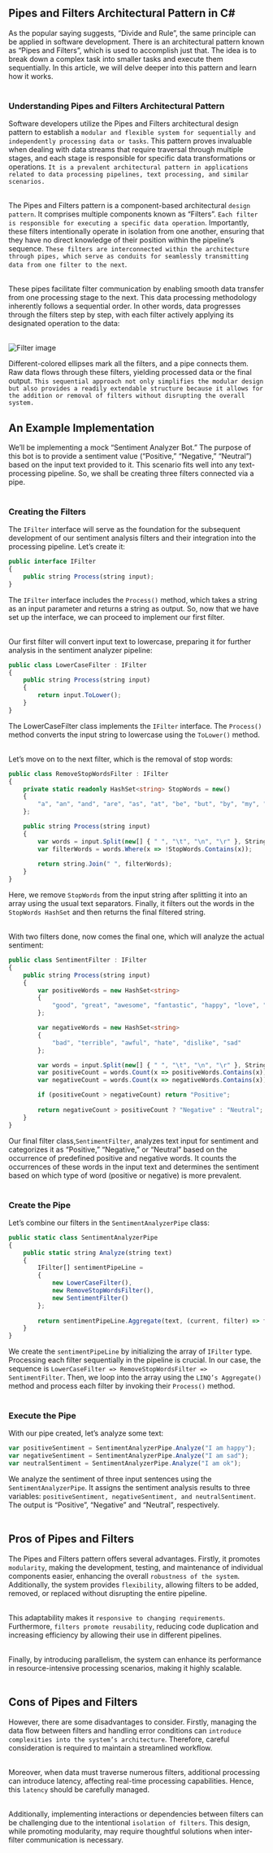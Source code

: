 ## Pipes and Filters Architectural Pattern in C#  
As the popular saying suggests, “Divide and Rule”, the same principle can be applied in software development. There is an architectural pattern known as “Pipes and Filters”, which is used to accomplish just that. The idea is to break down a complex task into smaller tasks and execute them sequentially. In this article, we will delve deeper into this pattern and learn how it works.  
<br>

### Understanding Pipes and Filters Architectural Pattern  
Software developers utilize the Pipes and Filters architectural design pattern to establish a ```modular and flexible system for sequentially and independently processing data or tasks```. This pattern proves invaluable when dealing with data streams that require traversal through multiple stages, and each stage is responsible for specific data transformations or operations. ```It is a prevalent architectural pattern in applications related to data processing pipelines, text processing, and similar scenarios.```  
<br>

The Pipes and Filters pattern is a component-based architectural ```design pattern```. It comprises multiple components known as “Filters”. ```Each filter is responsible for executing a specific data operation```. Importantly, these filters intentionally operate in isolation from one another, ensuring that they have no direct knowledge of their position within the pipeline’s sequence. ```These filters are interconnected within the architecture through pipes, which serve as conduits for seamlessly transmitting data from one filter to the next```.  
<br>

These pipes facilitate filter communication by enabling smooth data transfer from one processing stage to the next. This data processing methodology inherently follows a sequential order. In other words, data progresses through the filters step by step, with each filter actively applying its designated operation to the data:  
<br>

<img src="assets/images/threads/arh_pipesandfilter_1.png" alt="Filter image">  
<br>

Different-colored ellipses mark all the filters, and a pipe connects them. Raw data flows through these filters, yielding processed data or the final output. ```This sequential approach not only simplifies the modular design but also provides a readily extendable structure because it allows for the addition or removal of filters without disrupting the overall system.```

## An Example Implementation  
We’ll be implementing a mock “Sentiment Analyzer Bot.” The purpose of this bot is to provide a sentiment value (“Positive,” “Negative,” “Neutral”) based on the input text provided to it. This scenario fits well into any text-processing pipeline. So, we shall be creating three filters connected via a pipe.  
<br>

### Creating the Filters  
The ```IFilter``` interface will serve as the foundation for the subsequent development of our sentiment analysis filters and their integration into the processing pipeline. Let’s create it:  
```typescript
public interface IFilter
{
    public string Process(string input);
}
```  
The ```IFilter``` interface includes the ```Process()``` method, which takes a string as an input parameter and returns a string as output. So, now that we have set up the interface, we can proceed to implement our first filter.  
<br>

Our first filter will convert input text to lowercase, preparing it for further analysis in the sentiment analyzer pipeline:  
```typescript
public class LowerCaseFilter : IFilter
{
    public string Process(string input)
    {
        return input.ToLower();
    }
}
```  
The LowerCaseFilter class implements the ```IFilter``` interface. The ```Process()``` method converts the input string to lowercase using the ```ToLower()``` method.  
<br>

Let’s move on to the next filter, which is the removal of stop words:  
```typescript
public class RemoveStopWordsFilter : IFilter
{
    private static readonly HashSet<string> StopWords = new()
    {
        "a", "an", "and", "are", "as", "at", "be", "but", "by", "my", "not", "of", "on", "or", "the", "to"
    };

    public string Process(string input)
    {
        var words = input.Split(new[] { " ", "\t", "\n", "\r" }, StringSplitOptions.RemoveEmptyEntries);
        var filterWords = words.Where(x => !StopWords.Contains(x));
        
        return string.Join(" ", filterWords);
    }
}
```  
Here, we remove ```StopWords``` from the input string after splitting it into an array using the usual text separators. Finally, it filters out the words in the ```StopWords HashSet``` and then returns the final filtered string.  
<br>

With two filters done, now comes the final one, which will analyze the actual sentiment:  
```typescript
public class SentimentFilter : IFilter
{
    public string Process(string input)
    {
        var positiveWords = new HashSet<string>
        {
            "good", "great", "awesome", "fantastic", "happy", "love", "like"
        };

        var negativeWords = new HashSet<string>
        {
            "bad", "terrible", "awful", "hate", "dislike", "sad"
        };

        var words = input.Split(new[] { " ", "\t", "\n", "\r" }, StringSplitOptions.RemoveEmptyEntries);
        var positiveCount = words.Count(x => positiveWords.Contains(x));
        var negativeCount = words.Count(x => negativeWords.Contains(x));

        if (positiveCount > negativeCount) return "Positive";
        
        return negativeCount > positiveCount ? "Negative" : "Neutral";
    }
}
```  
Our final filter class,```SentimentFilter```, analyzes text input for sentiment and categorizes it as “Positive,” “Negative,” or “Neutral” based on the occurrence of predefined positive and negative words. It counts the occurrences of these words in the input text and determines the sentiment based on which type of word (positive or negative) is more prevalent.  
<br>

### Create the Pipe  
Let’s combine our filters in the ```SentimentAnalyzerPipe``` class:  
```typescript
public static class SentimentAnalyzerPipe
{
    public static string Analyze(string text)
    {
        IFilter[] sentimentPipeLine = 
        { 
            new LowerCaseFilter(), 
            new RemoveStopWordsFilter(), 
            new SentimentFilter() 
        };
        
        return sentimentPipeLine.Aggregate(text, (current, filter) => filter.Process(current));
    }
}
```  
We create the ```sentimentPipeLine``` by initializing the array of ```IFilter``` type. Processing each filter sequentially in the pipeline is crucial. In our case, the sequence is ```LowerCaseFilter => RemoveStopWordsFilter => SentimentFilter```. Then, we loop into the array using the ```LINQ’s Aggregate()``` method and process each filter by invoking their ```Process()``` method.  
<br>

### Execute the Pipe  
With our pipe created, let’s analyze some text:  
```typescript
var positiveSentiment = SentimentAnalyzerPipe.Analyze("I am happy");
var negativeSentiment = SentimentAnalyzerPipe.Analyze("I am sad");
var neutralSentiment = SentimentAnalyzerPipe.Analyze("I am ok");
```  
We analyze the sentiment of three input sentences using the ```SentimentAnalyzerPipe```. It assigns the sentiment analysis results to three variables: ```positiveSentiment, negativeSentiment, and neutralSentiment```. The output is “Positive”, “Negative” and “Neutral”, respectively.  
<br>

## Pros of Pipes and Filters  
The Pipes and Filters pattern offers several advantages. Firstly, it promotes ```modularity```, making the development, testing, and maintenance of individual components easier, enhancing the overall ```robustness of the system```. Additionally, the system provides ```flexibility```, allowing filters to be added, removed, or replaced without disrupting the entire pipeline.  
<br>

This adaptability makes it ```responsive to changing requirements```. Furthermore, ```filters promote reusability```, reducing code duplication and increasing efficiency by allowing their use in different pipelines.  
<br>

Finally, by introducing parallelism, the system can enhance its performance in resource-intensive processing scenarios, making it highly scalable.  
<br>

## Cons of Pipes and Filters  
However, there are some disadvantages to consider. Firstly, managing the data flow between filters and handling error conditions can ```introduce complexities into the system’s architecture```. Therefore, careful consideration is required to maintain a streamlined workflow.  
<br>

Moreover, when data must traverse numerous filters, additional processing can introduce latency, affecting real-time processing capabilities. Hence, this ```latency``` should be carefully managed.  
<br>

Additionally, implementing interactions or dependencies between filters can be challenging due to the intentional ```isolation of filters```. This design, while promoting modularity, may require thoughtful solutions when inter-filter communication is necessary.  
<br>